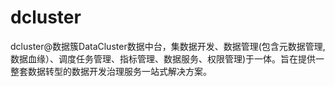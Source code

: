 # dcluster
dcluster@数据簇DataCluster数据中台，集数据开发、数据管理(包含元数据管理,数据血缘）、调度任务管理、指标管理、数据服务、权限管理)于一体。旨在提供一整套数据转型的数据开发治理服务一站式解决方案。
